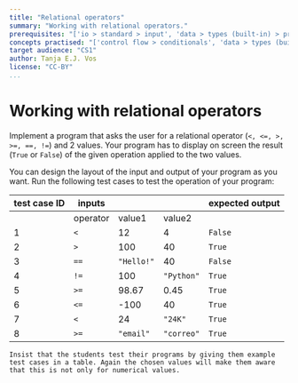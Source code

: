 ```yaml
---
title: "Relational operators"
summary: "Working with relational operators."
prerequisites: "['io > standard > input', 'data > types (built-in) > primitive > numeric', 'imperative programming > variables > variable declaration', 'imperative programming > variables > assignment']"
concepts practised: "['control flow > conditionals', 'data > types (built-in) > primitive > boolean', 'expressions > operators > relational operators']"
target audience: "CS1"
author: Tanja E.J. Vos
license: "CC-BY"
...
```


# Working with relational operators





Implement a program that asks the user for a relational operator
(`<, <=, >, >=, ==, !=`) and 2 values. Your program has to display
on screen the result (`True` or `False`) of the given operation
applied to the two values.

You can design the layout of the input and output of your program as
you want. Run the following test cases to test the operation of your
program:

**test case ID** | **inputs** |         |         | **expected output** 
------------------|------------|------------|------------|---------------------
                    | operator   | value1     | value2     |                     
1                | `<`        | 12         | 4          | `False`             
2                | `>`        | 100        | 40         | `True`              
3                | `==`       | `"Hello!"` | 40         | `False`             
4                | `!=`       | 100        | `"Python"` | `True`              
5                | `>=`       | 98.67      | 0.45       | `True`              
6                | `<=`       | -100       | 40         | `True`              
7                | `<`        | 24         | `"24K"`    | `True`              
8                | `>=`       | `"email"`  | `"correo"` | `True`              



```testruntile
Insist that the students test their programs by giving them example
test cases in a table. Again the chosen values will make them aware
that this is not only for numerical values.
```
